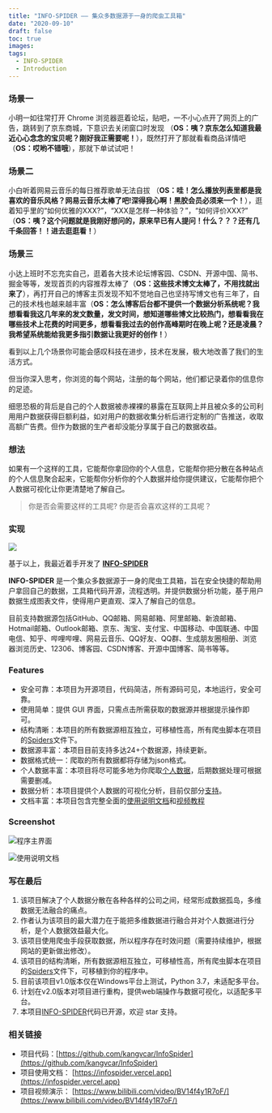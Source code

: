 ```yaml
---
title: "INFO-SPIDER —— 集众多数据源于一身的爬虫工具箱"
date: "2020-09-10"
draft: false
toc: true
images:
tags: 
  - INFO-SPIDER
  - Introduction
---
```


### 场景一

小明一如往常打开 Chrome 浏览器逛着论坛，贴吧，一不小心点开了网页上的广告，跳转到了京东商城，下意识去关闭窗口时发现 （**OS：咦？京东怎么知道我最近心心念念的宝贝呢？刚好我正需要呢！**），既然打开了那就看看商品详情吧 （**OS：哎哟不错哦**），那就下单试试吧！

### 场景二

小白听着网易云音乐的每日推荐歌单无法自拔 （**OS：哇！怎么播放列表里都是我喜欢的音乐风格？网易云音乐太棒了吧!深得我心啊！黑胶会员必须来一个！**），逛着知乎里的“如何优雅的XXX?”，“XXX是怎样一种体验？”，“如何评价XXX?” （**OS：咦？这个问题就是我刚好想问的，原来早已有人提问！什么？？？还有几千条回答！！进去逛逛看！**）

### 场景三

小达上班时不忘充实自己，逛着各大技术论坛博客园、CSDN、开源中国、简书、掘金等等，发现首页的内容推荐太棒了（**OS：这些技术博文太棒了，不用找就出来了**），再打开自己的博客主页发现不知不觉地自己也坚持写博文也有三年了，自己的技术栈也越来越丰富（**OS：怎么博客后台都不提供一个数据分析系统呢？我想看看我这几年来的发文数量，发文时间，想知道哪些博文比较热门，想看看我在哪些技术上花费的时间更多，想看看我过去的创作高峰期时在晚上呢？还是凌晨？我希望系统能给我更多指引数据让我更好的创作！**）

看到以上几个场景你可能会感叹科技在进步，技术在发展，极大地改善了我们的生活方式。

但当你深入思考，你浏览的每个网站，注册的每个网站，他们都记录着你的信息你的足迹。

细思恐极的背后是自己的个人数据被赤裸裸的暴露在互联网上并且被众多的公司利用用户数据获得巨额利益，如对用户的数据收集分析后进行定制的广告推送，收取高额广告费。但作为数据的生产者却没能分享属于自己的数据收益。

### 想法

如果有一个这样的工具，它能帮你拿回你的个人信息，它能帮你把分散在各种站点的个人信息聚合起来，它能帮你分析你的个人数据并给你提供建议，它能帮你把个人数据可视化让你更清楚地了解自己。

> 你是否会需要这样的工具呢? 你是否会喜欢这样的工具呢？

### 实现

![](https://upload-images.jianshu.io/upload_images/2640591-f3f9b729b04efe13.png?imageMogr2/auto-orient/strip%7CimageView2/2/w/400)

基于以上，我最近着手开发了 **[INFO-SPIDER](https://github.com/kangvcar/InfoSpider "项目主页")** 

 **INFO-SPIDER** 是一个集众多数据源于一身的爬虫工具箱，旨在安全快捷的帮助用户拿回自己的数据，工具箱代码开源，流程透明。并提供数据分析功能，基于用户数据生成图表文件，使得用户更直观、深入了解自己的信息。 
 
目前支持数据源包括GitHub、QQ邮箱、网易邮箱、阿里邮箱、新浪邮箱、Hotmail邮箱、Outlook邮箱、京东、淘宝、支付宝、中国移动、中国联通、中国电信、知乎、哔哩哔哩、网易云音乐、QQ好友、QQ群、生成朋友圈相册、浏览器浏览历史、12306、博客园、CSDN博客、开源中国博客、简书等等。

### Features

- 安全可靠：本项目为开源项目，代码简洁，所有源码可见，本地运行，安全可靠。
- 使用简单：提供 GUI 界面，只需点击所需获取的数据源并根据提示操作即可。
- 结构清晰：本项目的所有数据源相互独立，可移植性高，所有爬虫脚本在项目的[Spiders](https://github.com/kangvcar/InfoSpider/tree/master/Spiders "Spiders目录")文件下。
- 数据源丰富：本项目目前支持多达24+个数据源，持续更新。
- 数据格式统一：爬取的所有数据都将存储为json格式。
- 个人数据丰富：本项目将尽可能多地为你爬取[个人数据](https://infospider.vercel.app/#/?id=%e6%95%b0%e6%8d%ae%e8%af%b4%e6%98%8e "数据示例")，后期数据处理可根据需要删减。
- 数据分析：本项目提供个人数据的可视化分析，目前仅部分[支持](https://infospider.vercel.app/#/?id=%e6%95%b0%e6%8d%ae%e5%88%86%e6%9e%90 "数据分析")。
- 文档丰富：本项目包含完整全面的[使用说明文档](https://infospider.vercel.app/ "使用说明文档")和[视频教程](https://www.bilibili.com/video/BV14f4y1R7oF/ "视频教程")

### Screenshot

![程序主界面](https://upload-images.jianshu.io/upload_images/2640591-f148e5a116bad6bb.png?imageMogr2/auto-orient/strip%7CimageView2/2/w/1240)

![使用说明文档](https://upload-images.jianshu.io/upload_images/2640591-47c3e21c8951292e.gif?imageMogr2/auto-orient/strip)

### 写在最后

1. 该项目解决了个人数据分散在各种各样的公司之间，经常形成数据孤岛，多维数据无法融合的痛点。
2. 作者认为该项目的最大潜力在于能把多维数据进行融合并对个人数据进行分析，是个人数据效益最大化。
3. 该项目使用爬虫手段获取数据，所以程序存在时效问题（需要持续维护，根据网站的更新做出修改）。
4. 该项目的结构清晰，所有数据源相互独立，可移植性高，所有爬虫脚本在项目的[Spiders](https://github.com/kangvcar/InfoSpider/tree/master/Spiders "Spiders目录")文件下，可移植到你的程序中。
5. 目前该项目v1.0版本仅在Windows平台上测试，Python 3.7，未适配多平台。
6. 计划在v2.0版本对项目进行重构，提供web端操作与数据可视化，以适配多平台。
7. 本项目[INFO-SPIDER](https://github.com/kangvcar/InfoSpider "项目主页")代码已开源，欢迎 star 支持。

### 相关链接

- 项目代码：[https://github.com/kangvcar/InfoSpider](https://github.com/kangvcar/InfoSpider)
- 项目使用文档： [https://infospider.vercel.app](https://infospider.vercel.app)
- 项目视频演示： [https://www.bilibili.com/video/BV14f4y1R7oF/](https://www.bilibili.com/video/BV14f4y1R7oF/)

